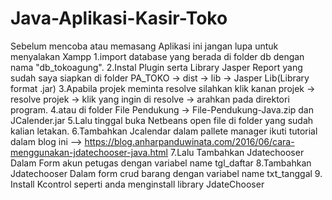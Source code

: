 # Java-Aplikasi-Kasir-Toko
Sebelum mencoba atau memasang Aplikasi ini jangan lupa untuk menyalakan Xampp 
1.import database yang berada di folder db dengan nama "db_tokoagung".
2.Instal Plugin serta Library Jasper Report yang sudah saya siapkan di folder PA_TOKO -> dist -> lib -> Jasper Lib(Library format .jar)
3.Apabila projek meminta resolve silahkan klik kanan projek -> resolve projek -> klik yang ingin di resolve -> arahkan pada direktori program.
4.atau di folder File Pendukung -> File-Pendukung-Java.zip dan JCalender.jar 
5.Lalu tinggal buka Netbeans open file di folder yang sudah kalian letakan.
6.Tambahkan Jcalendar dalam pallete manager ikuti tutorial dalam blog ini
--> https://blog.anharpanduwinata.com/2016/06/cara-menggunakan-jdatechooser-java.html
7.Lalu Tambahkan Jdatechooser Dalam Form akun petugas dengan variabel name tgl_daftar
8.Tambahkan Jdatechooser Dalam form crud barang dengan variabel name txt_tanggal
9. Install Kcontrol seperti anda menginstall library JdateChooser
